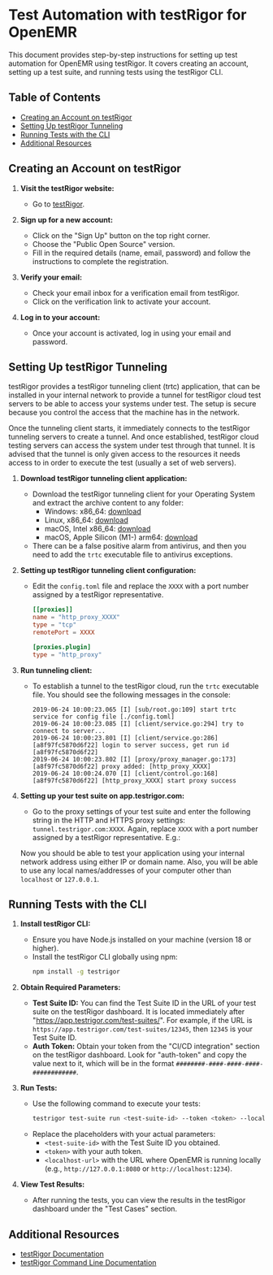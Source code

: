 # Test Automation with testRigor for OpenEMR

This document provides step-by-step instructions for setting up test automation for OpenEMR using testRigor. It covers creating an account, setting up a test suite, and running tests using the testRigor CLI.

## Table of Contents

- [Creating an Account on testRigor](#creating-an-account-on-testrigor)
- [Setting Up testRigor Tunneling](#setting-up-testrigor-tunneling)
- [Running Tests with the CLI](#running-tests-with-the-cli)
- [Additional Resources](#additional-resources)

## Creating an Account on testRigor

1. **Visit the testRigor website:**
   - Go to [testRigor](https://www.testrigor.com/).

2. **Sign up for a new account:**
   - Click on the "Sign Up" button on the top right corner.
   - Choose the "Public Open Source" version.
   - Fill in the required details (name, email, password) and follow the instructions to complete the registration.

3. **Verify your email:**
   - Check your email inbox for a verification email from testRigor.
   - Click on the verification link to activate your account.

4. **Log in to your account:**
   - Once your account is activated, log in using your email and password.

## Setting Up testRigor Tunneling

testRigor provides a testRigor tunneling client (trtc) application, that can be installed in your internal network to provide a tunnel for testRigor cloud test servers to be able to access your systems under test. The setup is secure because you control the access that the machine has in the network.

Once the tunneling client starts, it immediately connects to the testRigor tunneling servers to create a tunnel. And once established, testRigor cloud testing servers can access the system under test through that tunnel. It is advised that the tunnel is only given access to the resources it needs access to in order to execute the test (usually a set of web servers).

1. **Download testRigor tunneling client application:**
   - Download the testRigor tunneling client for your Operating System and extract the archive content to any folder:
     - Windows: x86_64: [download](https://testrigor-storage.s3.amazonaws.com/tunneling-client/2.3.15/trtc_2.3.15_windows_amd64.zip)
     - Linux, x86_64: [download](https://testrigor-storage.s3.amazonaws.com/tunneling-client/2.3.15/trtc_2.3.15_linux_amd64.tar.gz)
     - macOS, Intel x86_64: [download](https://testrigor-storage.s3.amazonaws.com/tunneling-client/2.3.15/trtc_2.3.15_darwin_amd64.tar.gz)
     - macOS, Apple Silicon (M1-) arm64: [download](https://testrigor-storage.s3.amazonaws.com/tunneling-client/2.3.15/trtc_2.3.15_darwin_arm64.tar.gz)
   - There can be a false positive alarm from antivirus, and then you need to add the `trtc` executable file to antivirus exceptions.

2. **Setting up testRigor tunneling client configuration:**
   - Edit the `config.toml` file and replace the `XXXX` with a port number assigned by a testRigor representative.
     ```toml
     [[proxies]]
     name = "http_proxy_XXXX"
     type = "tcp"
     remotePort = XXXX
     
     [proxies.plugin]
     type = "http_proxy"
     ```

3. **Run tunneling client:**
   - To establish a tunnel to the testRigor cloud, run the `trtc` executable file. You should see the following messages in the console:
     ```
     2019-06-24 10:00:23.065 [I] [sub/root.go:109] start trtc service for config file [./config.toml]
     2019-06-24 10:00:23.085 [I] [client/service.go:294] try to connect to server...
     2019-06-24 10:00:23.801 [I] [client/service.go:286] [a8f97fc5870d6f22] login to server success, get run id [a8f97fc5870d6f22]
     2019-06-24 10:00:23.802 [I] [proxy/proxy_manager.go:173] [a8f97fc5870d6f22] proxy added: [http_proxy_XXXX]
     2019-06-24 10:00:24.070 [I] [client/control.go:168] [a8f97fc5870d6f22] [http_proxy_XXXX] start proxy success
     ```

4. **Setting up your test suite on app.testrigor.com:**
   - Go to the proxy settings of your test suite and enter the following string in the HTTP and HTTPS proxy settings: `tunnel.testrigor.com:XXXX`. Again, replace `XXXX` with a port number assigned by a testRigor representative. E.g.:

   Now you should be able to test your application using your internal network address using either IP or domain name. Also, you will be able to use any local names/addresses of your computer other than `localhost` or `127.0.0.1`.

## Running Tests with the CLI

1. **Install testRigor CLI:**
   - Ensure you have Node.js installed on your machine (version 18 or higher).
   - Install the testRigor CLI globally using npm:
     ```bash
     npm install -g testrigor
     ```

2. **Obtain Required Parameters:**
   - **Test Suite ID:** You can find the Test Suite ID in the URL of your test suite on the testRigor dashboard. It is located immediately after "https://app.testrigor.com/test-suites/". For example, if the URL is `https://app.testrigor.com/test-suites/12345`, then `12345` is your Test Suite ID.
   - **Auth Token:** Obtain your token from the "CI/CD integration" section on the testRigor dashboard. Look for "auth-token" and copy the value next to it, which will be in the format `########-####-####-####-############`.

3. **Run Tests:**
   - Use the following command to execute your tests:
     ```bash
     testrigor test-suite run <test-suite-id> --token <token> --localhost --url <localhost-url>
     ```
   - Replace the placeholders with your actual parameters:
     - `<test-suite-id>` with the Test Suite ID you obtained.
     - `<token>` with your auth token.
     - `<localhost-url>` with the URL where OpenEMR is running locally (e.g., `http://127.0.0.1:8080` or `http://localhost:1234`).

4. **View Test Results:**
   - After running the tests, you can view the results in the testRigor dashboard under the "Test Cases" section.

## Additional Resources

- [testRigor Documentation](https://docs.testrigor.com/)
- [testRigor Command Line Documentation](https://testrigor.com/command-line/)
